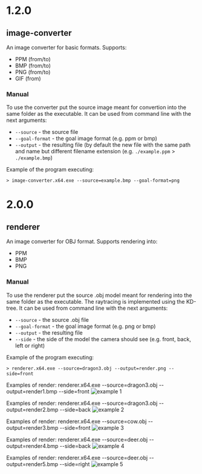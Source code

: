 # 1.2.0
## image-converter
An image converter for basic formats. Supports:
- PPM (from/to)
- BMP (from/to)
- PNG (from/to)
- GIF (from)

### Manual
To use the converter put the source image meant for convertion into the same folder as the executable. It can be used from command line with the next arguments:
- `--source` - the source file
- `--goal-format` - the goal image format (e.g. ppm or bmp)
- `--output` - the resulting file (by default the new file with the same path and name but different filename extension (e.g. `./example.ppm` > `./example.bmp`)

Example of the program executing:
```
> image-converter.x64.exe --source=example.bmp --goal-format=png
```
# 2.0.0
## renderer
An image converter for OBJ format. Supports rendering into:
- PPM
- BMP
- PNG

### Manual
To use the renderer put the source .obj model meant for rendering into the same folder as the executable. The raytracing is implemented using the KD-tree. It can be used from command line with the next arguments:
- `--source` - the source .obj file
- `--goal-format` - the goal image format (e.g. png or bmp)
- `--output` - the resulting file
- `--side` - the side of the model the camera should see (e.g. front, back, left or right)

Example of the program executing:
```
> renderer.x64.exe --source=dragon3.obj --output=render.png --side=front
```
Examples of render:
renderer.x64.exe --source=dragon3.obj --output=render1.bmp --side=front
![example 1](/images/render1.bmp)

Examples of render:
renderer.x64.exe --source=dragon3.obj --output=render2.bmp --side=back
![example 2](/images/render2.bmp)

Examples of render:
renderer.x64.exe --source=cow.obj --output=render3.bmp --side=front
![example 3](/images/render3.bmp)

Examples of render:
renderer.x64.exe --source=deer.obj --output=render4.bmp --side=back
![example 4](/images/render4.bmp)

Examples of render:
renderer.x64.exe --source=deer.obj --output=render5.bmp --side=right
![example 5](/images/render5.bmp)